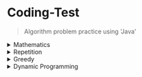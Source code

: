 # Coding-Test
> Algorithm problem practice using 'Java'


<details>
  <summary>Mathematics</summary>
  
  ---
  ##### [> Lost Parenthesis (baekjoon 1541)](https://github.com/leeheefull/Algorithms/tree/master/CodingTest/src/mathematics/LostParenthesis.java)
  ##### [> Rope (baekjoon 2217)](https://github.com/leeheefull/Algorithms/tree/master/CodingTest/src/mathematics/Rope.java)
  ##### [> Sugar Delivery (baekjoon 2839)](https://github.com/leeheefull/Algorithms/tree/master/CodingTest/src/mathematics/SugarDelivery.java)
  ##### [> Microwave Oven (baekjoon 10162)](https://github.com/leeheefull/Algorithms/tree/master/CodingTest/src/mathematics/MicrowaveOven.java)
  ---
</details>

<details>
  <summary>Repetition</summary>
  
  ---
  ##### [> Pyramid](https://github.com/leeheefull/Algorithms/tree/master/CodingTest/src/Repetition/Pyramid.java)
  ##### [> Omok](https://github.com/leeheefull/Algorithms/tree/master/CodingTest/src/Repetition/Omok.java)
  ---
</details>

<details>
  <summary>Greedy</summary>
  
  ---
  ##### [> Matrix (baekjoon 1080)](https://github.com/leeheefull/Algorithms/tree/master/CodingTest/src/greedy/Matrix.java)
  ##### [> Stand In Line (baekjoon 1138)](https://github.com/leeheefull/Algorithms/tree/master/CodingTest/src/greedy/StandInLine.java)
  ##### [> Word Math (baekjoon 1339)](https://github.com/leeheefull/Algorithms/tree/master/CodingTest/src/greedy/WordMath.java)
  ##### [> Tie Number (baekjoon 1744)](https://github.com/leeheefull/Algorithms/tree/master/CodingTest/src/greedy/TieNumber.java)
  ##### [> Meeting Room Allocation (baekjoon 1931)](https://github.com/leeheefull/Algorithms/tree/master/CodingTest/src/greedy/MeetingRoomAllocation.java)
  ##### [> New Recruit (baekjoon 1946)](https://github.com/leeheefull/Algorithms/tree/master/CodingTest/src/greedy/NewRecruit.java)
  ##### [> Exchange (baekjoon 5585)](https://github.com/leeheefull/Algorithms/tree/master/CodingTest/src/greedy/Exchange.java)
  ##### [> Coin 0 (baekjoon 11047)](https://github.com/leeheefull/Algorithms/tree/master/CodingTest/src/greedy/Coin0.java)
  ##### [> ATM (baekjoon 11399)](https://github.com/leeheefull/Algorithms/tree/master/CodingTest/src/greedy/ATM.java)
  ---
</details>

<details>
  <summary>Dynamic Programming</summary>
  
  ---
  ##### [> Make 1 (baekjoon 1463)](https://github.com/leeheefull/Algorithms/tree/master/CodingTest/src/dynamicProgramming/Make1.java)
  ---
</details>